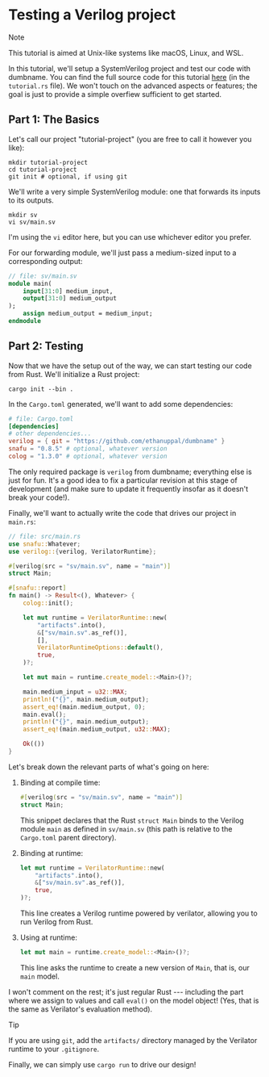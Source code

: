 # Testing a Verilog project

> [!NOTE]
> This tutorial is aimed at Unix-like systems like macOS, Linux, and WSL.

In this tutorial, we'll setup a SystemVerilog project and test our code with dumbname.
You can find the full source code for this tutorial [here](../examples/verilog-project/) (in the `tutorial.rs` file).
We won't touch on the advanced aspects or features; the goal is just to provide a simple overfiew sufficient to get started.

## Part 1: The Basics

Let's call our project "tutorial-project" (you are free to call it however you
like):
```shell
mkdir tutorial-project
cd tutorial-project
git init # optional, if using git
```

We'll write a very simple SystemVerilog module: one that forwards its inputs to
its outputs.
```shell
mkdir sv
vi sv/main.sv
```
I'm using the `vi` editor here, but you can use whichever editor you prefer.

For our forwarding module, we'll just pass a medium-sized input to a
corresponding output:
```systemverilog
// file: sv/main.sv
module main(
    input[31:0] medium_input,
    output[31:0] medium_output
);
    assign medium_output = medium_input;
endmodule
```

## Part 2: Testing

Now that we have the setup out of the way, we can start testing our code from Rust.
We'll initialize a Rust project:

```shell
cargo init --bin .
```

In the `Cargo.toml` generated, we'll want to add some dependencies:

```toml
# file: Cargo.toml
[dependencies]
# other dependencies...
verilog = { git = "https://github.com/ethanuppal/dumbname" }
snafu = "0.8.5" # optional, whatever version
colog = "1.3.0" # optional, whatever version
```

The only required package is `verilog` from dumbname; everything else is just
for fun.
It's a good idea to fix a particular revision at this stage of development (and
make sure to update it frequently insofar as it doesn't break your code!).

Finally, we'll want to actually write the code that drives our project in `main.rs`:

```rust
// file: src/main.rs
use snafu::Whatever;
use verilog::{verilog, VerilatorRuntime};

#[verilog(src = "sv/main.sv", name = "main")]
struct Main;

#[snafu::report]
fn main() -> Result<(), Whatever> {
    colog::init();

    let mut runtime = VerilatorRuntime::new(
        "artifacts".into(),
        &["sv/main.sv".as_ref()],
        [],
        VerilatorRuntimeOptions::default(),
        true,
    )?;

    let mut main = runtime.create_model::<Main>()?;

    main.medium_input = u32::MAX;
    println!("{}", main.medium_output);
    assert_eq!(main.medium_output, 0);
    main.eval();
    println!("{}", main.medium_output);
    assert_eq!(main.medium_output, u32::MAX);

    Ok(())
}
```

Let's break down the relevant parts of what's going on here:

1. Binding at compile time:
    ```rust
    #[verilog(src = "sv/main.sv", name = "main")]
    struct Main;
    ``` 

    This snippet declares that the Rust `struct Main` binds to the Verilog module `main` as
    defined in `sv/main.sv` (this path is relative to the `Cargo.toml` parent directory).

2. Binding at runtime:
    ```rust
    let mut runtime = VerilatorRuntime::new(
        "artifacts".into(),
        &["sv/main.sv".as_ref()],
        true,
    )?;
    ``` 
    This line creates a Verilog runtime powered by verilator, allowing you to run Verilog
    from Rust.

3. Using at runtime: 
    ```rust
    let mut main = runtime.create_model::<Main>()?;
    ``` 
    This line asks the runtime to create a new version of `Main`, that is, our `main`
    model.

I won't comment on the rest; it's just regular Rust --- including the part where
we assign to values and call `eval()` on the model object! (Yes, that is the
same as Verilator's evaluation method).

> [!TIP]
> If you are using `git`, add the `artifacts/` directory managed by the Verilator
runtime to your `.gitignore`.

Finally, we can simply use `cargo run` to drive our design!
